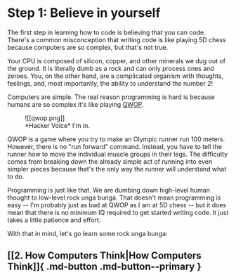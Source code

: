 # Step 1: Believe in yourself

The first step in learning how to code is believing that you can code. There's a common misconception that writing code is like playing 5D chess because computers are so complex, but that's not true.

Your CPU is composed of silicon, copper, and other minerals we dug out of the ground. It is literally dumb as a rock and can only process ones and zeroes. You, on the other hand, are a complicated organism with thoughts, feelings, and, most importantly, the ability to understand the number 2!

Computers are simple. The real reason programming is hard is because humans are so complex it's like playing [QWOP](http://www.foddy.net/Athletics.html). 

<figure markdown>
![[qwop.png]]
<figcaption>*Hacker Voice* I'm in.</figcaption>
</figure>

QWOP is a game where you try to make an Olympic runner run 100 meters. However, there is no "run forward" command. Instead, you have to tell the runner how to move the individual muscle groups in their legs. The difficulty comes from breaking down the already simple act of running into even simpler pieces because that's the only way the runner will understand what to do.

Programming is just like that. We are dumbing down high-level human thought to low-level rock unga bunga. That doesn't mean programming is easy -- I'm probably just as bad at QWOP as I am at 5D chess -- but it does mean that there is no minimum IQ required to get started writing code. It just takes a little patience and effort.

With that in mind, let's go learn some rock unga bunga:
## [[2. How Computers Think|How Computers Think]]{ .md-button .md-button--primary }
